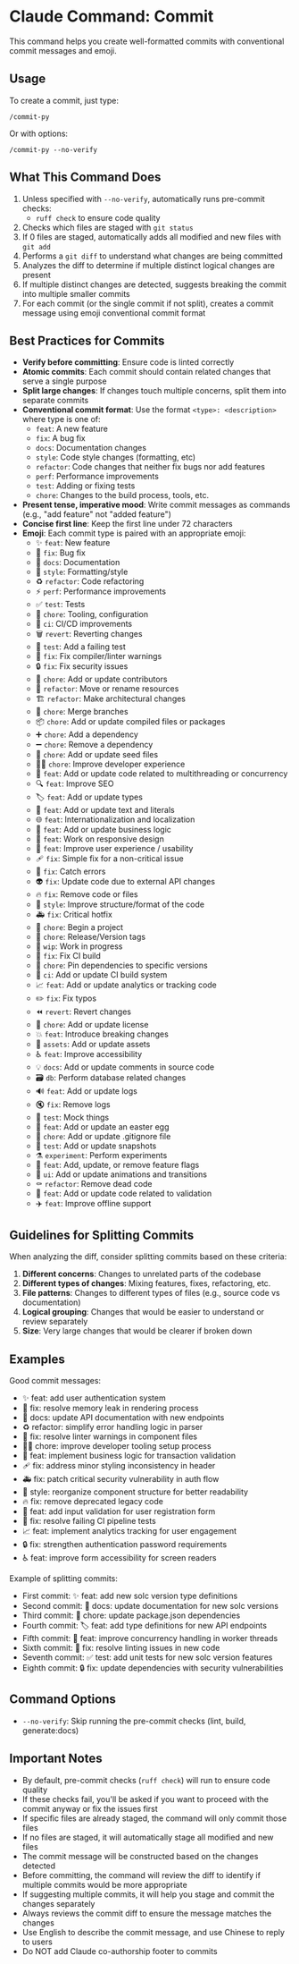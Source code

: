 # Claude Command: Commit

This command helps you create well-formatted commits with conventional commit messages and emoji.

## Usage

To create a commit, just type:
```
/commit-py
```

Or with options:
```
/commit-py --no-verify
```

## What This Command Does

1. Unless specified with `--no-verify`, automatically runs pre-commit checks:
   - `ruff check` to ensure code quality
2. Checks which files are staged with `git status`
3. If 0 files are staged, automatically adds all modified and new files with `git add`
4. Performs a `git diff` to understand what changes are being committed
5. Analyzes the diff to determine if multiple distinct logical changes are present
6. If multiple distinct changes are detected, suggests breaking the commit into multiple smaller commits
7. For each commit (or the single commit if not split), creates a commit message using emoji conventional commit format

## Best Practices for Commits

- **Verify before committing**: Ensure code is linted correctly
- **Atomic commits**: Each commit should contain related changes that serve a single purpose
- **Split large changes**: If changes touch multiple concerns, split them into separate commits
- **Conventional commit format**: Use the format `<type>: <description>` where type is one of:
  - `feat`: A new feature
  - `fix`: A bug fix
  - `docs`: Documentation changes
  - `style`: Code style changes (formatting, etc)
  - `refactor`: Code changes that neither fix bugs nor add features
  - `perf`: Performance improvements
  - `test`: Adding or fixing tests
  - `chore`: Changes to the build process, tools, etc.
- **Present tense, imperative mood**: Write commit messages as commands (e.g., "add feature" not "added feature")
- **Concise first line**: Keep the first line under 72 characters
- **Emoji**: Each commit type is paired with an appropriate emoji:
  - ✨ `feat`: New feature
  - 🐛 `fix`: Bug fix
  - 📝 `docs`: Documentation
  - 💄 `style`: Formatting/style
  - ♻️ `refactor`: Code refactoring
  - ⚡️ `perf`: Performance improvements
  - ✅ `test`: Tests
  - 🔧 `chore`: Tooling, configuration
  - 🚀 `ci`: CI/CD improvements
  - 🗑️ `revert`: Reverting changes
  - 🧪 `test`: Add a failing test
  - 🚨 `fix`: Fix compiler/linter warnings
  - 🔒️ `fix`: Fix security issues
  - 👥 `chore`: Add or update contributors
  - 🚚 `refactor`: Move or rename resources
  - 🏗️ `refactor`: Make architectural changes
  - 🔀 `chore`: Merge branches
  - 📦️ `chore`: Add or update compiled files or packages
  - ➕ `chore`: Add a dependency
  - ➖ `chore`: Remove a dependency
  - 🌱 `chore`: Add or update seed files
  - 🧑‍💻 `chore`: Improve developer experience
  - 🧵 `feat`: Add or update code related to multithreading or concurrency
  - 🔍️ `feat`: Improve SEO
  - 🏷️ `feat`: Add or update types
  - 💬 `feat`: Add or update text and literals
  - 🌐 `feat`: Internationalization and localization
  - 👔 `feat`: Add or update business logic
  - 📱 `feat`: Work on responsive design
  - 🚸 `feat`: Improve user experience / usability
  - 🩹 `fix`: Simple fix for a non-critical issue
  - 🥅 `fix`: Catch errors
  - 👽️ `fix`: Update code due to external API changes
  - 🔥 `fix`: Remove code or files
  - 🎨 `style`: Improve structure/format of the code
  - 🚑️ `fix`: Critical hotfix
  - 🎉 `chore`: Begin a project
  - 🔖 `chore`: Release/Version tags
  - 🚧 `wip`: Work in progress
  - 💚 `fix`: Fix CI build
  - 📌 `chore`: Pin dependencies to specific versions
  - 👷 `ci`: Add or update CI build system
  - 📈 `feat`: Add or update analytics or tracking code
  - ✏️ `fix`: Fix typos
  - ⏪️ `revert`: Revert changes
  - 📄 `chore`: Add or update license
  - 💥 `feat`: Introduce breaking changes
  - 🍱 `assets`: Add or update assets
  - ♿️ `feat`: Improve accessibility
  - 💡 `docs`: Add or update comments in source code
  - 🗃️ `db`: Perform database related changes
  - 🔊 `feat`: Add or update logs
  - 🔇 `fix`: Remove logs
  - 🤡 `test`: Mock things
  - 🥚 `feat`: Add or update an easter egg
  - 🙈 `chore`: Add or update .gitignore file
  - 📸 `test`: Add or update snapshots
  - ⚗️ `experiment`: Perform experiments
  - 🚩 `feat`: Add, update, or remove feature flags
  - 💫 `ui`: Add or update animations and transitions
  - ⚰️ `refactor`: Remove dead code
  - 🦺 `feat`: Add or update code related to validation
  - ✈️ `feat`: Improve offline support

## Guidelines for Splitting Commits

When analyzing the diff, consider splitting commits based on these criteria:

1. **Different concerns**: Changes to unrelated parts of the codebase
2. **Different types of changes**: Mixing features, fixes, refactoring, etc.
3. **File patterns**: Changes to different types of files (e.g., source code vs documentation)
4. **Logical grouping**: Changes that would be easier to understand or review separately
5. **Size**: Very large changes that would be clearer if broken down

## Examples

Good commit messages:
- ✨ feat: add user authentication system
- 🐛 fix: resolve memory leak in rendering process
- 📝 docs: update API documentation with new endpoints
- ♻️ refactor: simplify error handling logic in parser
- 🚨 fix: resolve linter warnings in component files
- 🧑‍💻 chore: improve developer tooling setup process
- 👔 feat: implement business logic for transaction validation
- 🩹 fix: address minor styling inconsistency in header
- 🚑️ fix: patch critical security vulnerability in auth flow
- 🎨 style: reorganize component structure for better readability
- 🔥 fix: remove deprecated legacy code
- 🦺 feat: add input validation for user registration form
- 💚 fix: resolve failing CI pipeline tests
- 📈 feat: implement analytics tracking for user engagement
- 🔒️ fix: strengthen authentication password requirements
- ♿️ feat: improve form accessibility for screen readers

Example of splitting commits:
- First commit: ✨ feat: add new solc version type definitions
- Second commit: 📝 docs: update documentation for new solc versions
- Third commit: 🔧 chore: update package.json dependencies
- Fourth commit: 🏷️ feat: add type definitions for new API endpoints
- Fifth commit: 🧵 feat: improve concurrency handling in worker threads
- Sixth commit: 🚨 fix: resolve linting issues in new code
- Seventh commit: ✅ test: add unit tests for new solc version features
- Eighth commit: 🔒️ fix: update dependencies with security vulnerabilities

## Command Options

- `--no-verify`: Skip running the pre-commit checks (lint, build, generate:docs)

## Important Notes

- By default, pre-commit checks (`ruff check`) will run to ensure code quality
- If these checks fail, you'll be asked if you want to proceed with the commit anyway or fix the issues first
- If specific files are already staged, the command will only commit those files
- If no files are staged, it will automatically stage all modified and new files
- The commit message will be constructed based on the changes detected
- Before committing, the command will review the diff to identify if multiple commits would be more appropriate
- If suggesting multiple commits, it will help you stage and commit the changes separately
- Always reviews the commit diff to ensure the message matches the changes
- Use English to describe the commit message, and use Chinese to reply to users
- Do NOT add Claude co-authorship footer to commits
